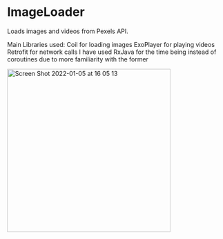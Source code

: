 # ImageLoader

Loads images and videos from Pexels API.

Main Libraries used: 
Coil for loading images
ExoPlayer for playing videos
Retrofit for network calls
I have used RxJava for the time being instead of coroutines due to more familiarity with the former

<img width="378" alt="Screen Shot 2022-01-05 at 16 05 13" src="https://user-images.githubusercontent.com/8793137/150030060-a5365195-02f5-4f18-b6a1-bc5f42cf50cb.png">

